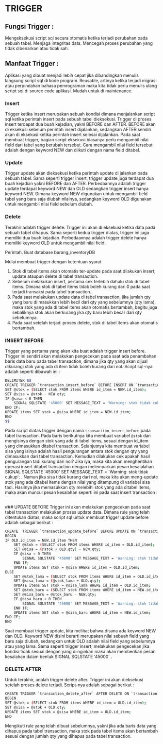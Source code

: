 # TRIGGER

## Fungsi Trigger :
Mengeksekusi script sql secara otomatis ketika terjadi perubahan pada sebuah tabel.
Menjaga integritas data.
Mencegah proses perubahan yang tidak dibenarkan atau tidak sah.

## Manfaat Trigger :
Aplikasi yang dibuat menjadi lebih cepat jika dibandingkan menulis langsung script sql di kode program.
Reusable, artinya ketika terjadi migrasi atau perpindahan bahasa pemrograman 
maka kita tidak perlu menulis
ulang script sql di source code aplikasi.
Mudah untuk di maintenance.

### Insert
Trigger ketika insert merupakan sebuah kondisi dimana menjalankan script sql 
ketika perintah insert pada sebuah tabel dieksekusi. Trigger di proses insert terdapat 
dua buah kejadian, yakni BEFORE dan AFTER. BEFORE akan di eksekusi sebelum 
perintah insert dijalankan, sedangkan AFTER sendiri akan di eksekusi ketika perintah 
insert selesai dijalankan. Pada saat membuat trigger, bagian script eksekusi 
biasanya perlu mengambil nilai field dari tabel yang berubah tersebut. 
Cara mengambil nilai field tersebut adalah dengan keyword NEW dan diikuti dengan nama field ditabel.

### Update
Trigger update akan dieksekusi ketika perintah update di jalankan pada sebuah tabel. 
Sama seperti trigger insert, trigger update juga terdapat dua buah kejadian yakni BEFORE dan AFTER.
Perbedaannya adalah trigger update terdapat keyword NEW dan OLD sedangkan trigger insert hanya keyword 
NEW. Dimana keyword NEW digunakan untuk mengambil field tabel yang baru saja diubah nilainya,
sedangkan keyword OLD digunakan untuk mengambil nilai field sebelum diubah.

### Delete
Terakhir adalah trigger delete. Trigger ini akan di eksekusi ketika data pada sebuah tabel dihapus. 
Sama seperti kedua trigger diatas, trigger ini juga memiliki dua buah kejadian.
Perbedaannya adalah trigger delete hanya memiliki keyword OLD untuk mengambil nilai field.

Perintah. Buat database barang_inventoryDB

Mulai membuat trigger dengan ketentuan syarat

1. Stok di tabel items akan otomatis ter-update pada saat dilakukan insert, 
   update ataupun delete di tabel transaction.
2. Sebelum melakukan insert, pertama cek terlebih dahulu stok di tabel items.
   Dimana stok di tabel items tidak boleh kurang dari 0 pada saat terjadi transaksi 
   pada tabel transaction.
3. Pada saat melakukan update data di tabel transaction, jika jumlah qty yang baru 
   di masukkan lebih kecil dari qty yang sebelumnya (qty lama), maka stok 
   yang ada di tabel items akan otomatis bertambah, begitu juga sebaliknya stok akan berkurang 
   jika qty baru lebih besar dari qty sebelumnya.
4. Pada saat setelah terjadi proses delete, stok di tabel items akan otomatis bertambah.



### INSERT BEFORE
Trigger yang pertama yang akan kita buat adalah trigger insert before. 
Trigger ini sendiri akan melakukan pengecekan pada saat ada penambahan baris data baru 
pada tabel transaction, dimana jika qty yang akan dijual dikurangi stok yang ada di item 
tidak boleh kurang dari nol. Script sql-nya adalah seperti dibawah ini :

```bash
DELIMITER $$
CREATE TRIGGER `transaction_insert_before` BEFORE INSERT ON `transaction` FOR EACH ROW BEGIN
SET @stok = (SELECT stok FROM items WHERE id_item = NEW.id_item);
SET @sisa = @stok - NEW.qty;
IF @sisa < 0 THEN
	SIGNAL SQLSTATE '45000' SET MESSAGE_TEXT = 'Warning: stok tidak cukup'; 
END IF;
UPDATE items SET stok = @sisa WHERE id_item = NEW.id_item;
END
$$
```

Pada script diatas trigger dengan nama `transaction_insert_before` pada tabel transaction. 
Pada baris berikutnya kita membuat variabel `@stok` dan mengisinya dengan stok yang ada di tabel items, 
sesuai dengan id_item yang dimasukkan ditabel transaction. Selanjutnya kita 
membuat variabel sisa yang isinya adalah hasil pengurangan antara stok dengan qty yang 
dimasukkan dari tabel transaction. Kemudian dilakukan cek apakah hasil pengurangan tadi kurang dari nol? 
Jika iya, maka kita akan menghentikan operasi insert ditabel transaction dengan melemparkan pesan 
kesalalahan SIGNAL SQLSTATE '45000' SET MESSAGE_TEXT = 'Warning: stok tidak cukup'; . 
Namun jika sisa tidak kurang dari nol, maka kita akan meng-update stok yang ada ditabel items 
dengan nilai yang ditampung di variabel sisa tadi. Hasilnya jika memasukkan qty melebihi 
stok yang ada ditabel items, maka akan muncul pesan kesalahan seperti ini pada saat insert 
transaction :

<br>
### UPDATE BEFORE
Trigger ini akan melakukan pengecekan pada saat tabel transaction melakukan proses update data. 
Dimana rule yang telah ditentukan diatas, maka script sql untuk membuat trigger update before 
adalah sebagai berikut :

```bash
CREATE  TRIGGER `transaction_update_before` BEFORE UPDATE ON `transaction` FOR EACH ROW 
BEGIN
IF OLD.id_item = NEW.id_item THEN 
	SET @stok = (SELECT stok FROM items WHERE id_item = OLD.id_item);
	SET @sisa = (@stok + OLD.qty) - NEW.qty;
	IF @sisa < 0 THEN
		SIGNAL SQLSTATE '45000' SET MESSAGE_TEXT = 'Warning: stok tidak cukup'; 
	END IF;
	UPDATE items SET stok = @sisa WHERE id_item = OLD.id_item;
ELSE
	SET @stok_lama = (SELECT stok FROM items WHERE id_item = OLD.id_item);
	SET @sisa_lama = (@stok_lama + OLD.qty);
	UPDATE items SET stok = @sisa_lama WHERE id_item = OLD.id_item;
	SET @stok_baru = (SELECT stok FROM items WHERE id_item = NEW.id_item);
	SET @sisa_baru = @stok_baru - NEW.qty;
	IF @sisa_baru < 0 THEN
		SIGNAL SQLSTATE '45000' SET MESSAGE_TEXT = 'Warning: stok tidak cukup'; 
	END IF;
	UPDATE items SET stok = @sisa_baru WHERE id_item = NEW.id_item;
END IF;
END
```

Saat membuat trigger update, kita melihat bahwa disana ada keyword NEW dan OLD.
Keyword NEW disini berarti merupakan nilai sebuah field yang baru saja diubah, 
sedangkan untuk OLD adalah nilai field yang sebelumnya atau yang lama. Sama seperti trigger insert, 
melakukan pengecekan jika kondisi tidak sesuai dengan yang diinginkan maka akan memberikan 
pesan kesalahan dalam bentuk SIGNAL SQLSTATE '45000' .

### DELETE AFTER
Untuk terakhir, adalah trigger delete after. Trigger ini akan dieksekusi 
setelah proses delete terjadi. Script-nya adalah sebagai berikut :

```bash
CREATE TRIGGER `transaction_delete_after` AFTER DELETE ON `transaction` FOR EACH ROW 
BEGIN
SET @stok = (SELECT stok FROM items WHERE id_item = OLD.id_item);
SET @sisa = @stok + OLD.qty;
UPDATE items SET stok = @sisa WHERE id_item = OLD.id_item;
END
```

Mengikuti rule yang telah dibuat sebelumnya, yakni jika ada baris data yang dihapus pada
tabel transaction, maka stok pada tabel items akan bertambah sesuai dengan jumlah qty yang dihapus 
pada tabel transaction.

